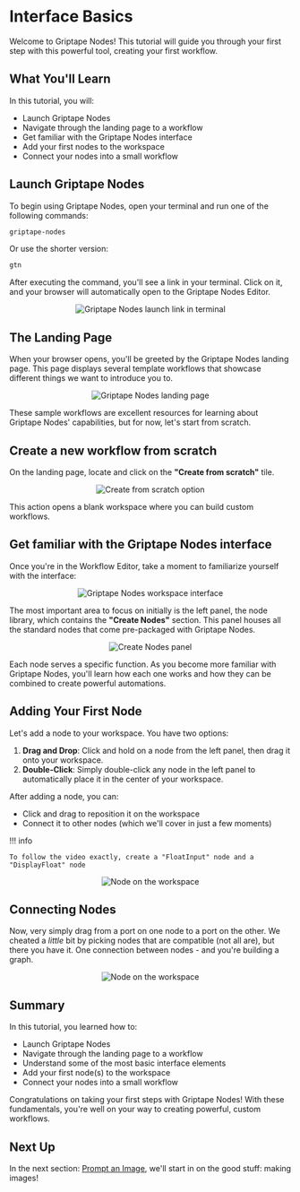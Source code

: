 # Interface Basics

Welcome to Griptape Nodes! This tutorial will guide you through your first step with this powerful tool, creating your first workflow.

## What You'll Learn

In this tutorial, you will:

- Launch Griptape Nodes
- Navigate through the landing page to a workflow
- Get familiar with the Griptape Nodes interface
- Add your first nodes to the workspace
- Connect your nodes into a small workflow

## Launch Griptape Nodes

To begin using Griptape Nodes, open your terminal and run one of the following commands:

```bash
griptape-nodes
```

Or use the shorter version:

```bash
gtn
```

After executing the command, you'll see a link in your terminal. Click on it, and your browser will automatically open to the Griptape Nodes Editor.

<p align="center">
  <img src="../assets/launch_link.png" alt="Griptape Nodes launch link in terminal">
</p>

## The Landing Page

When your browser opens, you'll be greeted by the Griptape Nodes landing page. This page displays several template workflows that showcase different things we want to introduce you to.

<p align="center">
  <img src="../assets/landing_page.png" alt="Griptape Nodes landing page">
</p>

These sample workflows are excellent resources for learning about Griptape Nodes' capabilities, but for now, let's start from scratch.

## Create a new workflow from scratch

On the landing page, locate and click on the **"Create from scratch"** tile.

<p align="center">
  <img src="../assets/create_from_scratch.png" alt="Create from scratch option">
</p>

This action opens a blank workspace where you can build custom workflows.

## Get familiar with the Griptape Nodes interface

Once you're in the Workflow Editor, take a moment to familiarize yourself with the interface:

<p align="center">
  <img src="../assets/workspace_interface.png" alt="Griptape Nodes workspace interface">
</p>

The most important area to focus on initially is the left panel, the node library, which contains the **"Create Nodes"** section. This panel houses all the standard nodes that come pre-packaged with Griptape Nodes.

<p align="center">
  <img src="../assets/create_nodes_panel.png" alt="Create Nodes panel">
</p>

Each node serves a specific function. As you become more familiar with Griptape Nodes, you'll learn how each one works and how they can be combined to create powerful automations.

## Adding Your First Node

Let's add a node to your workspace. You have two options:

1. **Drag and Drop**: Click and hold on a node from the left panel, then drag it onto your workspace.
1. **Double-Click**: Simply double-click any node in the left panel to automatically place it in the center of your workspace.

After adding a node, you can:

- Click and drag to reposition it on the workspace
- Connect it to other nodes (which we'll cover in just a few moments)

!!! info

    To follow the video exactly, create a "FloatInput" node and a "DisplayFloat" node

<p align="center">
  <img src="../assets/nodes_in_workspace.png" alt="Node on the workspace">
</p>

## Connecting Nodes

Now, very simply drag from a port on one node to a port on the other. We cheated a _little_ bit by picking nodes that are compatible (not all are), but there you have it. One connection between nodes - and you're building a graph.

<p align="center">
  <img src="../assets/connected.png" alt="Node on the workspace">
</p>

## Summary

In this tutorial, you learned how to:

- Launch Griptape Nodes
- Navigate through the landing page to a workflow
- Understand some of the most basic interface elements
- Add your first node(s) to the workspace
- Connect your nodes into a small workflow

Congratulations on taking your first steps with Griptape Nodes! With these fundamentals, you're well on your way to creating powerful, custom workflows.

## Next Up

In the next section: [Prompt an Image](../01_prompt_an_image/FTUE_01_prompt_an_image.md), we'll start in on the good stuff: making images!
